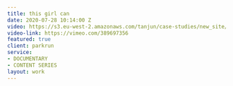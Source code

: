 ```yaml
---
title: this girl can
date: 2020-07-28 10:14:00 Z
video: https://s3.eu-west-2.amazonaws.com/tanjun/case-studies/new_site/this-girl-can-london/reel
video-link: https://vimeo.com/389697356
featured: true
client: parkrun
service:
- DOCUMENTARY
- CONTENT SERIES
layout: work
---
```


